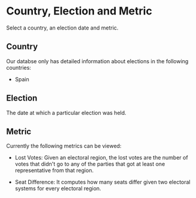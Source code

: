 # Country, Election and Metric

Select a country, an election date and metric.

## Country

Our databse only has detailed information about elections in the following
countries:

- Spain

## Election

The date at which a particular election was held.

## Metric

Currently the following metrics can be viewed:

- Lost Votes: Given an electoral region, the lost votes are the number of votes
that didn't go to any of the parties that got at least one representative from
that region.

- Seat Difference: It computes how many seats differ given two electoral systems
for every electoral region.
